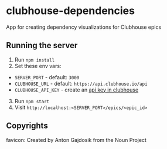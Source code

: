 # clubhouse-dependencies
App for creating dependency visualizations for Clubhouse epics

## Running the server

1. Run `npm install`
2. Set these env vars:
  - `SERVER_PORT` - default: `3000`
  - `CLUBHOUSE_URL` - default: `https://api.clubhouse.io/api`
  - `CLUBHOUSE_API_KEY` - create an [api key in clubhouse](https://app.clubhouse.io/dashhudson/settings/account/api-tokens)
3. Run `npm start`
4. Visit `http://localhost:<SERVER_PORT>/epics/<epic_id>`

## Copyrights

favicon: Created by Anton Gajdosik from the Noun Project
